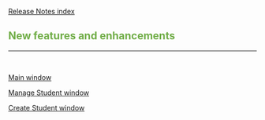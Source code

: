 [Release Notes index](../README.md) 

## <span style="color:#70ad47">New features and enhancements</span><br>

---

<br>

[Main window](Main-window.md)

[Manage Student window](Manage-Student-window.md)

[Create Student window](Create-Student-window.md)
